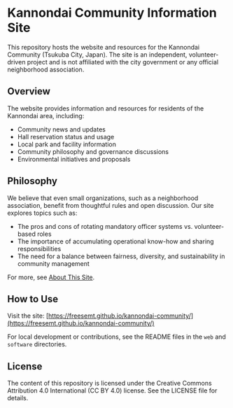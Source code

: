 
# Kannondai Community Information Site

This repository hosts the website and resources for the Kannondai Community (Tsukuba City, Japan). The site is an independent, volunteer-driven project and is not affiliated with the city government or any official neighborhood association.

## Overview

The website provides information and resources for residents of the Kannondai area, including:
- Community news and updates
- Hall reservation status and usage
- Local park and facility information
- Community philosophy and governance discussions
- Environmental initiatives and proposals

## Philosophy

We believe that even small organizations, such as a neighborhood association, benefit from thoughtful rules and open discussion. Our site explores topics such as:
- The pros and cons of rotating mandatory officer systems vs. volunteer-based roles
- The importance of accumulating operational know-how and sharing responsibilities
- The need for a balance between fairness, diversity, and sustainability in community management

For more, see [About This Site](https://freesemt.github.io/kannondai-community/about_this_site.html).

## How to Use

Visit the site: [https://freesemt.github.io/kannondai-community/](https://freesemt.github.io/kannondai-community/)

For local development or contributions, see the README files in the `web` and `software` directories.

## License

The content of this repository is licensed under the Creative Commons Attribution 4.0 International (CC BY 4.0) license.
See the LICENSE file for details.